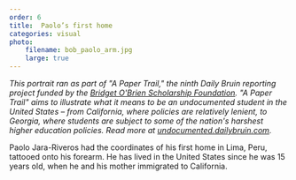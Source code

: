 ```yaml
---
order: 6
title:  Paolo’s first home
categories: visual
photo:
    filename: bob_paolo_arm.jpg
    large: true
---
```


*This portrait ran as part of "A Paper Trail," the ninth Daily Bruin reporting project funded by the [Bridget O'Brien Scholarship Foundation](http://rememberingbridget.com/). "A Paper Trail" aims to illustrate what it means to be an undocumented student in the United States – from California, where policies are relatively lenient, to Georgia, where students are subject to some of the nation's harshest higher education policies. Read more at [undocumented.dailybruin.com](http://undocumented.dailybruin.com/).*

Paolo Jara-Riveros had the coordinates of his first home in Lima, Peru, tattooed onto his forearm. He has lived in the United States since he was 15 years old, when he and his mother immigrated to California.